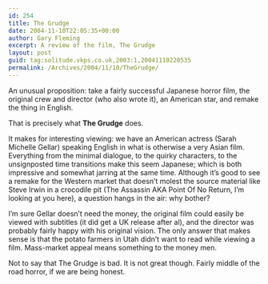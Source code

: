 ```yaml
---
id: 254
title: The Grudge
date: 2004-11-10T22:05:35+00:00
author: Gary Fleming
excerpt: A review of the film, The Grudge
layout: post
guid: tag:solitude.vkps.co.uk,2003:1,20041110220535
permalink: /Archives/2004/11/10/TheGrudge/
---
```

An unusual proposition: take a fairly successful Japanese horror film, the original crew and director (who also wrote it), an American star, and remake the thing in English.

That is precisely what **The Grudge** does.

It makes for interesting viewing: we have an American actress (Sarah Michelle Gellar) speaking English in what is otherwise a very Asian film. Everything from the minimal dialogue, to the quirky characters, to the unsignposted time transitions make this seem Japanese; which is both impressive and somewhat jarring at the same time. Although it&#8217;s good to see a remake for the Western market that doesn&#8217;t molest the source material like Steve Irwin in a crocodile pit (The Assassin AKA Point Of No Return, I&#8217;m looking at you here), a question hangs in the air: why bother?

I&#8217;m sure Gellar doesn&#8217;t need the money, the original film could easily be viewed with subtitles (it did get a UK release after al), and the director was probably fairly happy with his original vision. The only answer that makes sense is that the potato farmers in Utah didn&#8217;t want to read while viewing a film. Mass-market appeal means something to the money men.

Not to say that The Grudge is bad. It is not great though. Fairly middle of the road horror, if we are being honest.